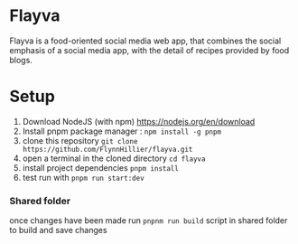 # Flayva

Flayva is a food-oriented social media web app, that combines the social emphasis of a social media app, with the detail of recipes provided by food blogs.

# Setup

1. Download NodeJS (with npm) https://nodejs.org/en/download
1. Install pnpm package manager : `npm install -g pnpm`
1. clone this repository `git clone https://github.com/FlynnHillier/flayva.git`
1. open a terminal in the cloned directory `cd flayva`
1. install project dependencies `pnpm install`
1. test run with `pnpm run start:dev`

### Shared folder

once changes have been made run `pnpnm run build` script in shared folder to build and save changes
